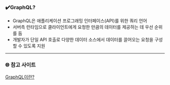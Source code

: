 ### ✔️GraphQL?

- GraphQL은 애플리케이션 프로그래밍 인터페이스(API)를 위한 쿼리 언어
- 서버측 런타임으로 클라이언트에게 요청한 만큼의 데이터를 제공하는 데 우선 순위를 둠
- 개발자가 단일 API 호출로 다양한 데이터 소스에서 데이터를 끌어오는 요청을 구성할 수 있도록 지원

---

### 🌐 참고 사이트

<a href="https://www.redhat.com/ko/topics/api/what-is-graphql" target="_blank">GraphQL이란?</a>
